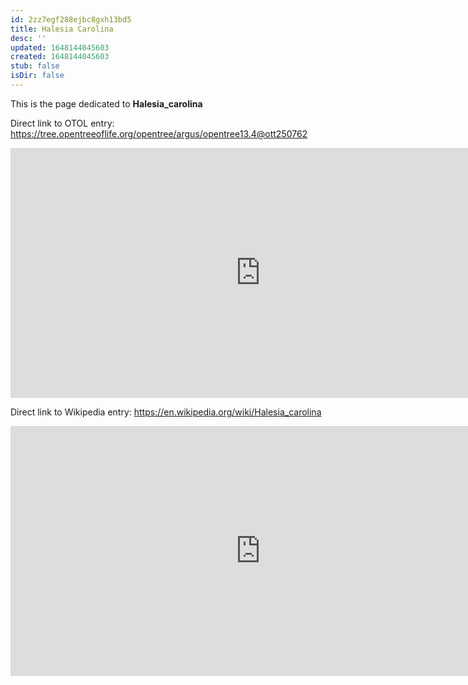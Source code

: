```yaml
---
id: 2zz7egf288ejbc8gxh13bd5
title: Halesia Carolina
desc: ''
updated: 1648144045603
created: 1648144045603
stub: false
isDir: false
---
```

This is the page dedicated to **Halesia_carolina**


Direct link to OTOL entry: https://tree.opentreeoflife.org/opentree/argus/opentree13.4@ott250762



<html>
    <body>
    <iframe src="https://tree.opentreeoflife.org/opentree/argus/opentree13.4@ott250762"
    width="800" height="400" frameborder="0" allowfullscreen> </iframe>
    </body>
</html>
    


Direct link to Wikipedia entry: https://en.wikipedia.org/wiki/Halesia_carolina



<html>
    <body>
    <iframe src="https://en.wikipedia.org/wiki/Halesia_carolina"
    width="800" height="400" frameborder="0" allowfullscreen> </iframe>
    </body>
</html>
    
